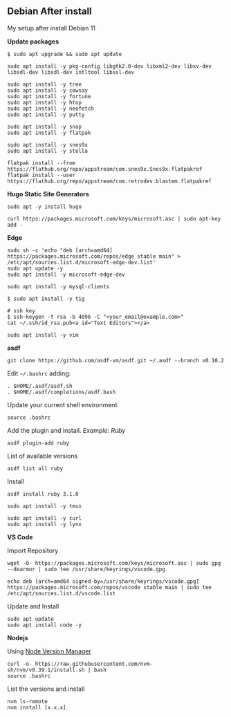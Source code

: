 ## Debian After install

My setup after install Debian 11


<a id="system"></a>
**Update packages**

```
$ sudo apt upgrade && sudo apt update
```


```
sudo apt install -y pkg-config libgtk2.0-dev libxml2-dev libxv-dev libsdl-dev libsdl-dev intltool libssl-dev
```


```
sudo apt install -y tree
sudo apt install -y cowsay
sudo apt install -y fortune
sudo apt install -y htop
sudo apt install -y neofetch
sudo apt install -y putty
```

<a id="packages"></a>
```
sudo apt install -y snap
sudo apt install -y flatpak
```

<a id="games"></a>
```
sudo apt install -y snes9x
sudo apt install -y stella

flatpak install --from https://flathub.org/repo/appstream/com.snes9x.Snes9x.flatpakref
flatpak install --user https://flathub.org/repo/appstream/com.retrodev.blastem.flatpakref
```

**Hugo Static Site Generators**
```
sudo apt -y install hugo
```

<a id="microsoft"></a>
```
curl https://packages.microsoft.com/keys/microsoft.asc | sudo apt-key add -
```

**Edge**
```
sudo sh -c 'echo "deb [arch=amd64] https://packages.microsoft.com/repos/edge stable main" > /etc/apt/sources.list.d/microsoft-edge-dev.list'
sudo apt update -y
sudo apt install -y microsoft-edge-dev
```

<a id="Databases"></a>
```
sudo apt install -y mysql-clients
```

<a id="git"></a>
```
$ sudo apt install -y tig

# ssh key
$ ssh-keygen -t rsa -b 4096 -C "<your_email@example.com>"
cat ~/.ssh/id_rsa.pub<a id="Text Editors"></a>
```

```
sudo apt install -y vim
```

<a id="languages"></a>
**asdf**
```
git clone https://github.com/asdf-vm/asdf.git ~/.asdf --branch v0.10.2
```

Edit `~/.bashrc` adding:
```
. $HOME/.asdf/asdf.sh
. $HOME/.asdf/completions/asdf.bash
```

Update your current shell environment
```
source .bashrc
```

Add the plugin and install. _Example: Ruby_
```
asdf plugin-add ruby
```

List of available versions
```
asdf list all ruby
```

Install
```
asdf install ruby 3.1.0
```

<a id="Terminal"></a>
```
sudo apt install -y tmux
```


<a id="Browsers"></a>
```
sudo apt install -y curl
sudo apt install -y lynx
```

<a id="ides"></a>
**VS Code**

Import Repository
```
wget -O- https://packages.microsoft.com/keys/microsoft.asc | sudo gpg --dearmor | sudo tee /usr/share/keyrings/vscode.gpg

echo deb [arch=amd64 signed-by=/usr/share/keyrings/vscode.gpg] https://packages.microsoft.com/repos/vscode stable main | sudo tee /etc/apt/sources.list.d/vscode.list
```

Update and Install
```
sudo apt update
sudo apt install code -y
```

**Nodejs**

Using [Node Version Manager](https://github.com/nvm-sh/nvm)
```
curl -o- https://raw.githubusercontent.com/nvm-sh/nvm/v0.39.1/install.sh | bash
source .bashrc 
```

List the versions and install
```
nvm ls-remote
nvm install [x.x.x]
```
